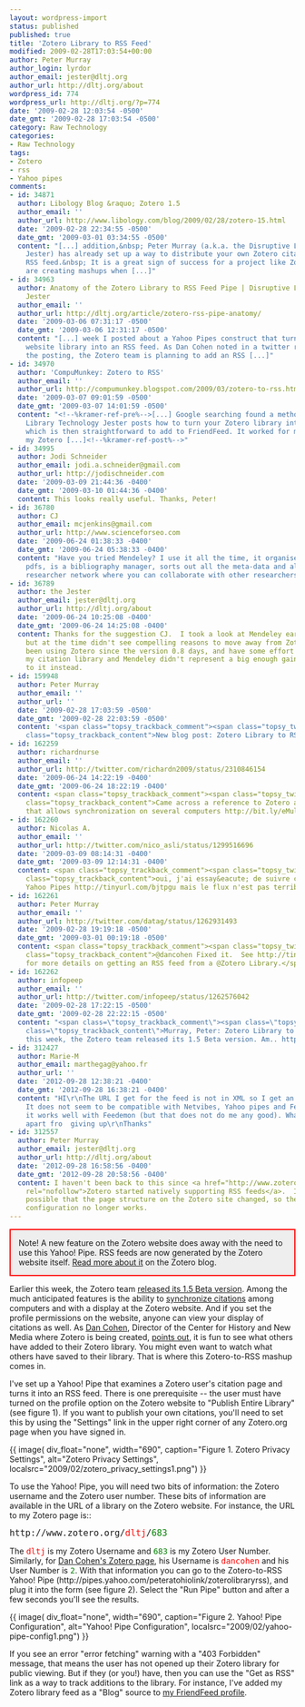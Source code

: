 ```yaml
---
layout: wordpress-import
status: published
published: true
title: 'Zotero Library to RSS Feed'
modified: 2009-02-28T17:03:54+00:00
author: Peter Murray
author_login: lyrdor
author_email: jester@dltj.org
author_url: http://dltj.org/about
wordpress_id: 774
wordpress_url: http://dltj.org/?p=774
date: '2009-02-28 12:03:54 -0500'
date_gmt: '2009-02-28 17:03:54 -0500'
category: Raw Technology
categories:
- Raw Technology
tags:
- Zotero
- rss
- Yahoo pipes
comments:
- id: 34871
  author: Libology Blog &raquo; Zotero 1.5
  author_email: ''
  author_url: http://www.libology.com/blog/2009/02/28/zotero-15.html
  date: '2009-02-28 22:34:55 -0500'
  date_gmt: '2009-03-01 03:34:55 -0500'
  content: "[...] addition,&nbsp; Peter Murray (a.k.a. the Disruptive Library Technology
    Jester) has already set up a way to distribute your own Zotero citations via an
    RSS feed.&nbsp; It is a great sign of success for a project like Zotero when people
    are creating mashups when [...]"
- id: 34963
  author: Anatomy of the Zotero Library to RSS Feed Pipe | Disruptive Library Technology
    Jester
  author_email: ''
  author_url: http://dltj.org/article/zotero-rss-pipe-anatomy/
  date: '2009-03-06 07:31:17 -0500'
  date_gmt: '2009-03-06 12:31:17 -0500'
  content: "[...] week I posted about a Yahoo Pipes construct that turns a Zotero
    website library into an RSS feed. As Dan Cohen noted in a twitter response to
    the posting, the Zotero team is planning to add an RSS [...]"
- id: 34970
  author: 'CompuMunkey: Zotero to RSS'
  author_email: ''
  author_url: http://compumunkey.blogspot.com/2009/03/zotero-to-rss.html
  date: '2009-03-07 09:01:59 -0500'
  date_gmt: '2009-03-07 14:01:59 -0500'
  content: "<!--%kramer-ref-pre%-->[...] Google searching found a method. The Disruptive
    Library Technology Jester posts how to turn your Zotero library into an RSS feed
    which is then straightforward to add to FriendFeed. It worked for me after I made
    my Zotero [...]<!--%kramer-ref-post%-->"
- id: 34995
  author: Jodi Schneider
  author_email: jodi.a.schneider@gmail.com
  author_url: http://jodischneider.com
  date: '2009-03-09 21:44:36 -0400'
  date_gmt: '2009-03-10 01:44:36 -0400'
  content: This looks really useful. Thanks, Peter!
- id: 36780
  author: CJ
  author_email: mcjenkins@gmail.com
  author_url: http://www.scienceforseo.com
  date: '2009-06-24 01:38:33 -0400'
  date_gmt: '2009-06-24 05:38:33 -0400'
  content: "Have you tried Mendeley? I use it all the time, it organises all your
    pdfs, is a bibliography manager, sorts out all the meta-data and also hosts a
    researcher network where you can collaborate with other researchers.\r\n\r\nhttp://www.mendeley.com"
- id: 36789
  author: the Jester
  author_email: jester@dltj.org
  author_url: http://dltj.org/about
  date: '2009-06-24 10:25:08 -0400'
  date_gmt: '2009-06-24 14:25:08 -0400'
  content: Thanks for the suggestion CJ.  I took a look at Mendeley earlier this year,
    but at the time didn't see compelling reasons to move away from Zotero.  I've
    been using Zotero since the version 0.8 days, and have some effort invested in
    my citation library and Mendeley didn't represent a big enough gain to gravitate
    to it instead.
- id: 159948
  author: Peter Murray
  author_email: ''
  author_url: ''
  date: '2009-02-28 17:03:59 -0500'
  date_gmt: '2009-02-28 22:03:59 -0500'
  content: '<span class="topsy_trackback_comment"><span class="topsy_twitter_username"><span
    class="topsy_trackback_content">New blog post: Zotero Library to RSS Feed http://tinyurl.com/bjtpgu</span></span>'
- id: 162259
  author: richardnurse
  author_email: ''
  author_url: http://twitter.com/richardn2009/status/2310846154
  date: '2009-06-24 14:22:19 -0400'
  date_gmt: '2009-06-24 18:22:19 -0400'
  content: <span class="topsy_trackback_comment"><span class="topsy_twitter_username"><span
    class="topsy_trackback_content">Came across a reference to Zotero and a feature
    that allows synchronization on several computers http://bit.ly/eMuly</span></span>
- id: 162260
  author: Nicolas A.
  author_email: ''
  author_url: http://twitter.com/nico_asli/status/1299516696
  date: '2009-03-09 08:14:31 -0400'
  date_gmt: '2009-03-09 12:14:31 -0400'
  content: <span class="topsy_trackback_comment"><span class="topsy_twitter_username"><span
    class="topsy_trackback_content">oui, j'ai essay&eacute; de suivre ce tuto via
    Yahoo Pipes http://tinyurl.com/bjtpgu mais le flux n'est pas terrible. Je t&acirc;tonne.</span></span>
- id: 162261
  author: Peter Murray
  author_email: ''
  author_url: http://twitter.com/datag/status/1262931493
  date: '2009-02-28 19:19:18 -0500'
  date_gmt: '2009-03-01 00:19:18 -0500'
  content: <span class="topsy_trackback_comment"><span class="topsy_twitter_username"><span
    class="topsy_trackback_content">@dancohen Fixed it.  See http://tinyurl.com/bjtpgu
    for more details on getting an RSS feed from a @Zotero Library.</span></span>
- id: 162262
  author: infopeep
  author_email: ''
  author_url: http://twitter.com/infopeep/status/1262576042
  date: '2009-02-28 17:22:15 -0500'
  date_gmt: '2009-02-28 22:22:15 -0500'
  content: "<span class=\"topsy_trackback_comment\"><span class=\"topsy_twitter_username\"><span
    class=\"topsy_trackback_content\">Murray, Peter: Zotero Library to RSS Feed: \nEarlier
    this week, the Zotero team released its 1.5 Beta version. Am.. http://snipurl.com/ctngk</span></span>"
- id: 312427
  author: Marie-M
  author_email: marthegag@yahoo.fr
  author_url: ''
  date: '2012-09-28 12:38:21 -0400'
  date_gmt: '2012-09-28 16:38:21 -0400'
  content: "HI\r\nThe URL I get for the feed is not in XML so I get an error fetching.
    It does not seem to be compatible with Netvibes, Yahoo pipes and Feedburner though
    it works well with Feedemon (but that does not do me any good). What do you suggest
    apart fro  giving up\r\nThanks"
- id: 312557
  author: Peter Murray
  author_email: jester@dltj.org
  author_url: http://dltj.org/about
  date: '2012-09-28 16:58:56 -0400'
  date_gmt: '2012-09-28 20:58:56 -0400'
  content: I haven't been back to this since <a href="http://www.zotero.org/blog/follow-libraries-and-collections-with-feeds/"
    rel="nofollow">Zotero started natively supporting RSS feeds</a>.  It is quite
    possible that the page structure on the Zotero site changed, so the Yahoo! Pipes
    configuration no longer works.
---
```

<div style="border: 2px solid red; text-color: black; background: #EEE; padding:1em;">Note!  A new feature on the Zotero website does away with the need to use this Yahoo! Pipe.  RSS feeds are now generated by the Zotero website itself.  <a href="http://www.zotero.org/blog/follow-libraries-and-collections-with-feeds/" title="Zotero Blog  &amp;raquo; Blog Archive   &amp;raquo; Follow Libraries and Collections with Feeds">Read more about it</a> on the Zotero blog.</div>
<p>Earlier this week, the Zotero team <a href="http://www.zotero.org/blog/zotero-15-beta-released-join-us-in-the-clouds/" title="Zotero Blog  &amp;raquo; Blog Archive   &amp;raquo; Zotero 1.5 Beta Released: Join Us In The Clouds">released its 1.5 Beta version</a>.  Among the much anticipated features is the ability to <a href="http://www.zotero.org/support/sync" title="sync    [Zotero Documentation]">synchronize citations</a> among computers and with a display at the Zotero website.  And if you set the profile permissions on the website, anyone can view your display of citations as well.  As <a href="http://www.dancohen.org/" title="Dan Cohen&amp;#8217;s Digital Humanities Blog">Dan Cohen</a>, Director of the Center for History and New Media where Zotero is being created, <a href="http://twitter.com/dancohen/statuses/1247887132" title="Twitter / Dan Cohen: Enjoying browsing the libr ...">points out</a>, it is fun to see what others have added to their Zotero library.  You might even want to watch what others have saved to their library.  That is where this Zotero-to-RSS mashup comes in.</p>
<p>I've <span class="removed_link" title="http://pipes.yahoo.com/peteratohiolink/zoterolibraryrss">set up a Yahoo! Pipe</span> that examines a Zotero user's citation page and turns it into an RSS feed.  There is one prerequisite -- the user must have turned on the profile option on the Zotero website to "Publish Entire Library" (see figure 1).  If you want to publish your own citations, you'll need to set this by using the "Settings" link in the upper right corner of any Zotero.org page when you have signed in.</p>
{{ image(
    div_float="none",
    width="690",
    caption="Figure 1. Zotero Privacy Settings",
    alt="Zotero Privacy Settings",
    localsrc="2009/02/zotero_privacy_settings1.png") }}
<p>To use the Yahoo! Pipe, you will need two bits of information:  the Zotero username and the Zotero user number.  These bits of information are available in the URL of a library on the Zotero website.  For instance, the URL to my Zotero page is::</p>
<div style="font-size: 110%; font-family:monospace">http://www.zotero.org/<span style="color:red">dltj</span>/<span style="color:green">683</span></div>
<p>The <span style="color:red;font-family:monospace">dltj</span> is my Zotero Username and <span style="color:green;font-family:monospace">683</span> is my Zotero User Number.  Similarly, for <a href="https://www.zotero.org/dancohen/2">Dan Cohen's Zotero page</a>, his Username is <span style="color:red;font-family:monospace">dancohen</span> and his User Number is <span style="color:green;font-family:monospace">2</span>.  With that information you can go to the <span class="removed_link" title="http://pipes.yahoo.com/peteratohiolink/zoterolibraryrss">Zotero-to-RSS Yahoo! Pipe</span> (<span class="removed_link" title="http://pipes.yahoo.com/peteratohiolink/zoterolibraryrss">http://pipes.yahoo.com/peteratohiolink/zoterolibraryrss</span>), and plug it into the form (see figure 2).  Select the "Run Pipe" button and after a few seconds you'll see the results.</p>
{{ image(
    div_float="none",
    width="690",
    caption="Figure 2. Yahoo! Pipe Configuration",
    alt="Yahoo! Pipe Configuration",
    localsrc="2009/02/yahoo-pipe-config1.png") }}
<p>If you see an error "error fetching" warning with a "403 Forbidden" message, that means the user has not opened up their Zotero library for public viewing.  But if they (or you!) have, then you can use the "Get as RSS" link as a way to track additions to the library.  For instance, I've added my Zotero library feed as a "Blog" source to <a href="http://friendfeed.com/dltj" title="Peter Murray - FriendFeed">my FriendFeed profile</a>.</p>
